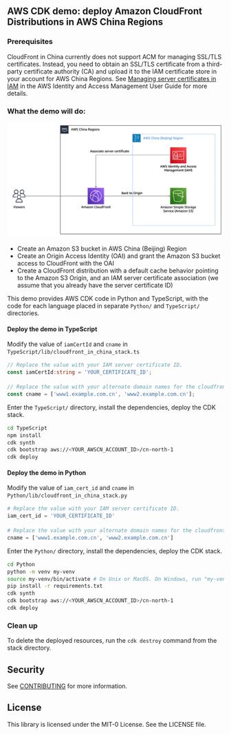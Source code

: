 ## AWS CDK demo: deploy Amazon CloudFront Distributions in AWS China Regions

### Prerequisites

CloudFront in China currently does not support ACM for managing SSL/TLS certificates. Instead, you need to obtain an SSL/TLS certificate from a third-party certificate authority (CA) and upload it to the IAM certificate store in your account for AWS China Regions. See [Managing server certificates in IAM](https://docs.aws.amazon.com/IAM/latest/UserGuide/id_credentials_server-certs.html) in the AWS Identity and Access Management User Guide for more details.

### What the demo will do:

![Demo Architecture](https://github.com/aws-samples/deploy-cloudfront-in-china-with-cdk/blob/main/architecture.png?raw=true)

* Create an Amazon S3 bucket in AWS China (Beijing) Region
* Create an Origin Access Identity (OAI) and grant the Amazon S3 bucket access to CloudFront with the OAI
* Create a CloudFront distribution with a default cache behavior pointing to the Amazon S3 Origin, and an IAM server certificate association (we assume that you already have the server certificate ID)

This demo provides AWS CDK code in Python and TypeScript, with the code for each language placed in separate `Python/` and `TypeScript/` directories.

#### Deploy the demo in TypeScript

Modify the value of `iamCertId` and `cname` in `TypeScript/lib/cloudfront_in_china_stack.ts`

```TypeScript
// Replace the value with your IAM server certificate ID.
const iamCertId:string = 'YOUR_CERTIFICATE_ID';

// Replace the value with your alternate domain names for the cloudfront distribution
const cname = ['www1.example.com.cn', 'www2.example.com.cn'];
```

Enter the `TypeScript/` directory, install the dependencies, deploy the CDK stack.

```Bash
cd TypeScript
npm install
cdk synth
cdk bootstrap aws://<YOUR_AWSCN_ACCOUNT_ID>/cn-north-1
cdk deploy
```

#### Deploy the demo in Python

Modify the value of `iam_cert_id` and `cname` in `Python/lib/cloudfront_in_china_stack.py`

```python
# Replace the value with your IAM server certificate ID.
iam_cert_id = 'YOUR_CERTIFICATE_ID'

# Replace the value with your alternate domain names for the cloudfront distribution
cname = ['www1.example.com.cn', 'www2.example.com.cn']
```

Enter the `Python/` directory, install the dependencies, deploy the CDK stack.

```Bash
cd Python
python -m venv my-venv
source my-venv/bin/activate	# On Unix or MacOS. On Windows, run "my-venv\Scripts\activate.bat" instead.
pip install -r requirements.txt
cdk synth
cdk bootstrap aws://<YOUR_AWSCN_ACCOUNT_ID>/cn-north-1
cdk deploy
```

### Clean up

To delete the deployed resources, run the `cdk destroy` command from the stack directory.

## Security

See [CONTRIBUTING](CONTRIBUTING.md#security-issue-notifications) for more information.

## License

This library is licensed under the MIT-0 License. See the LICENSE file.

